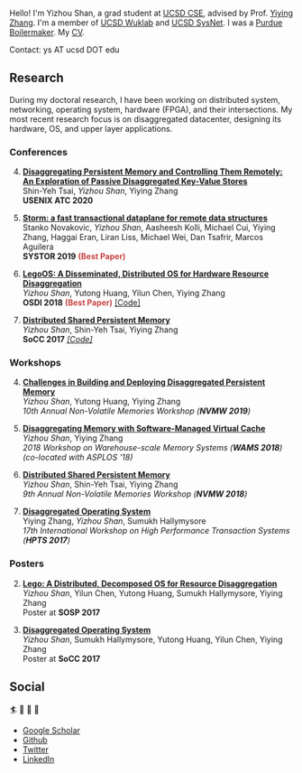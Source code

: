 Hello! I'm Yizhou Shan, a grad student at [UCSD CSE](https://cse.ucsd.edu/),
advised by Prof. [Yiying Zhang](https://cseweb.ucsd.edu/~yiying/).
I'm a member of [UCSD Wuklab](http://wuklab.io) and [UCSD SysNet](https://www.sysnet.ucsd.edu/sysnet/).
I was a [Purdue Boilermaker](https://engineering.purdue.edu/ECE).
My [CV](http://lastweek.io/pubs/Yizhou_Shan_CV.pdf).

Contact: ys AT ucsd DOT edu

<!---
??? tip "Research News"
	- [_Apr 2020_] __Disaggregated Persistent Memory__ accepted to __ATC'20__
	- [_Sep 2019_] Moved to UCSD.
	- [_May 2019_] Intern at [VMware Research](https://research.vmware.com/), with [Marcos K. Aguilera](http://mkaguilera.kawazoe.org/)
	- [_Apr 2019_] __Storm__ accpeted to __SYSTOR'19__. Awarded Best Paper.
	- [_Jan 2019_] Short paper on __Disaggregated Persistent Memory__ accpeted to __NVMW'19__
	- [_Jul 2018_] __LegoOS__ accepted to __OSDI'18__. Awarded Best Paper.
	- [_May 2018_] Intern at [VMware Research](https://research.vmware.com/), with [Stanko Novakovic](https://sites.google.com/site/stankonovakovic/).
-->

## Research

During my doctoral research, I have been working on
distributed system, networking, operating system, hardware (FPGA), and their intersections.
My most recent research focus is on disaggregated datacenter, designing its hardware, OS, and upper layer applications.

### Conferences
4. [__Disaggregating Persistent Memory and Controlling Them Remotely: An Exploration of Passive Disaggregated Key-Value Stores__](http://lastweek.io/pubs/ATC20-DPM.pdf)
  <br> Shin-Yeh Tsai, *Yizhou Shan*, Yiying Zhang
  <br> __USENIX ATC 2020__

3. [__Storm: a fast transactional dataplane for remote data structures__](http://lastweek.io/pubs/SYSTOR19-Storm.pdf)
  <br> Stanko Novakovic, *Yizhou Shan*, Aasheesh Kolli, Michael Cui, Yiying Zhang, Haggai Eran, Liran Liss, Michael Wei, Dan Tsafrir, Marcos Aguilera
  <br> __SYSTOR 2019__ <font color='#c64444'>__(Best Paper)__</font>

2. [__LegoOS: A Disseminated, Distributed OS for Hardware Resource Disaggregation__](https://www.usenix.org/conference/osdi18/presentation/shan)
  <br> *Yizhou Shan*, Yutong Huang, Yilun Chen, Yiying Zhang
  <br> __OSDI 2018__ <font color='#c64444'>__(Best Paper)__</font> [[Code]](https://github.com/WukLab/LegoOS)

1. [__Distributed Shared Persistent Memory__](http://lastweek.io/pubs/SoCC17-Hotpot.pdf)
  <br> *Yizhou Shan*, Shin-Yeh Tsai, Yiying Zhang
  <br> __SoCC 2017__ _[[Code]](https://github.com/WukLab/Hotpot)_

### Workshops

4. [__Challenges in Building and Deploying Disaggregated Persistent Memory__](http://lastweek.io/pubs/NVMW19-DPM.pdf)
  <br> *Yizhou Shan*, Yutong Huang, Yiying Zhang
  <br> *10th Annual Non-Volatile Memories Workshop (__NVMW 2019__)*

3. [__Disaggregating Memory with Software-Managed Virtual Cache__](http://workshops.inf.ed.ac.uk/wams/)
  <br> _Yizhou Shan_, Yiying Zhang
  <br> *2018 Workshop on Warehouse-scale Memory Systems (__WAMS 2018__) (co-located with ASPLOS '18)*

2. [__Distributed Shared Persistent Memory__](https://engineering.purdue.edu/WukLab/hotpot-socc17.pdf)
  <br> *Yizhou Shan*, Shin-Yeh Tsai, Yiying Zhang
  <br> *9th Annual Non-Volatile Memories Workshop (__NVMW 2018__)*

1. [__Disaggregated Operating System__](http://hpts.ws/papers/2017/lego.pdf)
  <br> Yiying Zhang, *Yizhou Shan*, Sumukh Hallymysore
  <br> *17th International Workshop on High Performance Transaction Systems (__HPTS 2017__)*

### Posters

2. [__Lego: A Distributed, Decomposed OS for Resource Disaggregation__](https://lastweek.github.io/pubs/SOSP17-Lego-Poster.pdf)
   <br> *Yizhou Shan*, Yilun Chen, Yutong Huang, Sumukh Hallymysore, Yiying Zhang
   <br> Poster at __SOSP 2017__

1. [__Disaggregated Operating System__](https://lastweek.github.io/pubs/SoCC17-Lego-Poster.pdf)
   <br> *Yizhou Shan*, Sumukh Hallymysore, Yutong Huang, Yilun Chen, Yiying Zhang
   <br> Poster at __SoCC 2017__

## Social

:surfer: :rowboat: :basketball: :football:  

* [Google Scholar](https://scholar.google.com/citations?user=qgxGqYAAAAAJ&hl=en)
* [Github](https://github.com/lastweek)
* [Twitter](https://twitter.com/Yizhou_Shan)
* [LinkedIn](https://www.linkedin.com/in/lastweek/)
